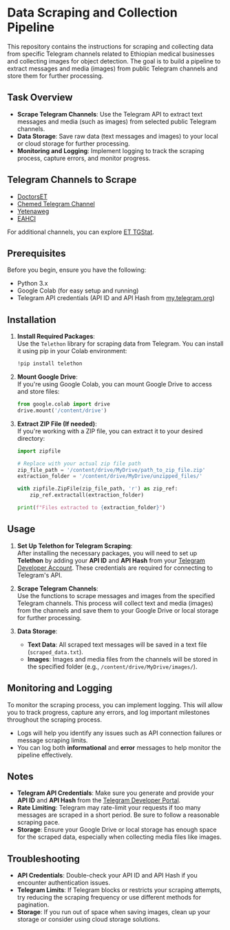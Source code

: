 
# Data Scraping and Collection Pipeline

This repository contains the instructions for scraping and collecting data from specific Telegram channels related to Ethiopian medical businesses and collecting images for object detection. The goal is to build a pipeline to extract messages and media (images) from public Telegram channels and store them for further processing.

## Task Overview

- **Scrape Telegram Channels**: Use the Telegram API to extract text messages and media (such as images) from selected public Telegram channels.
- **Data Storage**: Save raw data (text messages and images) to your local or cloud storage for further processing.
- **Monitoring and Logging**: Implement logging to track the scraping process, capture errors, and monitor progress.

## Telegram Channels to Scrape

- [DoctorsET](https://t.me/DoctorsET)
- [Chemed Telegram Channel](https://t.me/lobelia4cosmetics)
- [Yetenaweg](https://t.me/yetenaweg)
- [EAHCI](https://t.me/EAHCI)

For additional channels, you can explore [ET TGStat](https://et.tgstat.com/medicine).

## Prerequisites

Before you begin, ensure you have the following:

- Python 3.x
- Google Colab (for easy setup and running)
- Telegram API credentials (API ID and API Hash from [my.telegram.org](https://my.telegram.org/auth))

## Installation

1. **Install Required Packages**:  
   Use the `Telethon` library for scraping data from Telegram. You can install it using pip in your Colab environment:

   ```bash
   !pip install telethon
   ```

2. **Mount Google Drive**:  
   If you're using Google Colab, you can mount Google Drive to access and store files:

   ```python
   from google.colab import drive
   drive.mount('/content/drive')
   ```

3. **Extract ZIP File (If needed)**:  
   If you're working with a ZIP file, you can extract it to your desired directory:

   ```python
   import zipfile

   # Replace with your actual zip file path
   zip_file_path = '/content/drive/MyDrive/path_to_zip_file.zip'
   extraction_folder = '/content/drive/MyDrive/unzipped_files/'

   with zipfile.ZipFile(zip_file_path, 'r') as zip_ref:
       zip_ref.extractall(extraction_folder)

   print(f"Files extracted to {extraction_folder}")
   ```

## Usage

1. **Set Up Telethon for Telegram Scraping**:  
   After installing the necessary packages, you will need to set up **Telethon** by adding your **API ID** and **API Hash** from your [Telegram Developer Account](https://my.telegram.org/auth). These credentials are required for connecting to Telegram's API.

2. **Scrape Telegram Channels**:  
   Use the functions to scrape messages and images from the specified Telegram channels. This process will collect text and media (images) from the channels and save them to your Google Drive or local storage for further processing.

3. **Data Storage**:  
   - **Text Data**: All scraped text messages will be saved in a text file (`scraped_data.txt`).
   - **Images**: Images and media files from the channels will be stored in the specified folder (e.g., `/content/drive/MyDrive/images/`).

## Monitoring and Logging

To monitor the scraping process, you can implement logging. This will allow you to track progress, capture any errors, and log important milestones throughout the scraping process.

- Logs will help you identify any issues such as API connection failures or message scraping limits.
- You can log both **informational** and **error** messages to help monitor the pipeline effectively.

## Notes

- **Telegram API Credentials**: Make sure you generate and provide your **API ID** and **API Hash** from the [Telegram Developer Portal](https://my.telegram.org/auth).
- **Rate Limiting**: Telegram may rate-limit your requests if too many messages are scraped in a short period. Be sure to follow a reasonable scraping pace.
- **Storage**: Ensure your Google Drive or local storage has enough space for the scraped data, especially when collecting media files like images.

## Troubleshooting

- **API Credentials**: Double-check your API ID and API Hash if you encounter authentication issues.
- **Telegram Limits**: If Telegram blocks or restricts your scraping attempts, try reducing the scraping frequency or use different methods for pagination.
- **Storage**: If you run out of space when saving images, clean up your storage or consider using cloud storage solutions.

